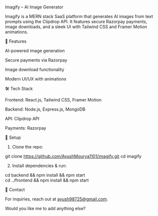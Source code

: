 Imagify – AI Image Generator

Imagify is a MERN stack SaaS platform that generates AI images from text prompts using the Clipdrop API. It features secure Razorpay payments, image downloads, and a sleek UI with Tailwind CSS and Framer Motion animations.

🚀 Features

AI-powered image generation

Secure payments via Razorpay

Image download functionality

Modern UI/UX with animations


🛠️ Tech Stack

Frontend: React.js, Tailwind CSS, Framer Motion

Backend: Node.js, Express.js, MongoDB

API: Clipdrop API

Payments: Razorpay


🔧 Setup

1. Clone the repo:

git clone https://github.com/AyushMourya1101/imagify.git
cd imagify


2. Install dependencies & run:

cd backend && npm install && npm start  
cd ../frontend && npm install && npm start



📩 Contact

For inquiries, reach out at ayush98725@gmail.com.

Would you like me to add anything else?

